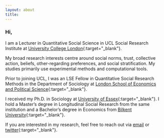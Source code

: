 ```yaml
---
layout: about
title: 
---
```


### Hi,

I am a Lecturer in Quantitative Social Science in UCL Social Research Institute at [University College London](https://www.ucl.ac.uk/){:target="_blank"}.

My broad research interests centre around social norms, trust, collective action, beliefs, other-regarding preferences, and social stratification. My studies primarily use experimental methods and computational tools. 

Prior to joining UCL, I was an LSE Fellow in Quantitative Social Research Methods in the Department of Sociology at [London School of Economics and Political Science](https://www.lse.ac.uk/sociology){:target="_blank"}. 

I received my Ph.D. in Sociology at [University of Essex](https://www.essex.ac.uk/departments/sociology){:target="_blank"}. I hold a Master’s degree in Longitudinal Social Research from the same institution and a Bachelor’s degree in Economics from [Bilkent University](http://econ.bilkent.edu.tr/){:target="_blank"}. 

If you are interested in my research, feel free to reach out via [email](mailto:b.sonmez@ucl.ac.uk) or [twitter](https://twitter.com/socioburak){:target="_blank"}.
